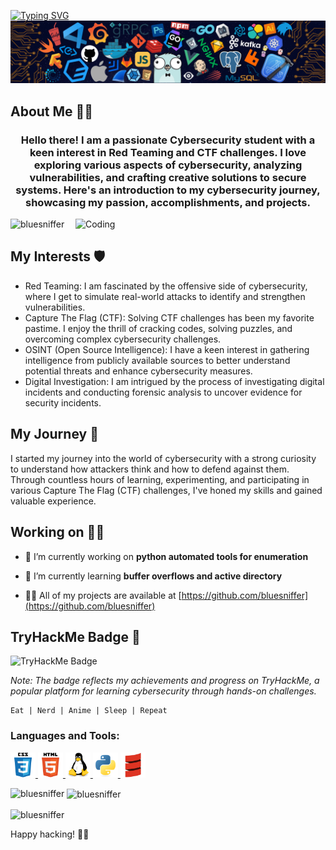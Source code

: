 [![Typing SVG](https://readme-typing-svg.herokuapp.com?font=roboto+mono&size=25&pause=1000&random=false&width=435&lines=Hi+%F0%9F%91%8B%2C+I'm+Bluesniffer;Wanna+be+Hacker)](https://git.io/typing-svg)
[![](header_.png)](#)

## About Me 🕵️‍♂️

<h3 align="center">Hello there! I am a passionate Cybersecurity student with a keen interest in Red Teaming and CTF challenges. I love exploring various aspects of cybersecurity, analyzing vulnerabilities, and crafting creative solutions to secure systems. Here's an introduction to my cybersecurity journey, showcasing my passion, accomplishments, and projects.
</h3>
<img align="right" alt="Coding" width="400" src="https://external-content.duckduckgo.com/iu/?u=https%3A%2F%2Fcdn.dribbble.com%2Fusers%2F1292677%2Fscreenshots%2F6139167%2Favento.gif&f=1&nofb=1&ipt=3c3256e075c7fcb77599d279af04fc27f92dbc90af650fc5ea38d7c6dcdeb295&ipo=images">

<p align="left"> <img src="https://komarev.com/ghpvc/?username=bluesniffer&label=Profile%20views&color=0e75b6&style=flat" alt="bluesniffer" /> </p>


## My Interests 🛡️

- Red Teaming: I am fascinated by the offensive side of cybersecurity, where I get to simulate real-world attacks to identify and strengthen vulnerabilities.
- Capture The Flag (CTF): Solving CTF challenges has been my favorite pastime. I enjoy the thrill of cracking codes, solving puzzles, and overcoming complex cybersecurity challenges.
- OSINT (Open Source Intelligence): I have a keen interest in gathering intelligence from publicly available sources to better understand potential threats and enhance cybersecurity measures.
- Digital Investigation: I am intrigued by the process of investigating digital incidents and conducting forensic analysis to uncover evidence for security incidents.

 ## My Journey 🚀

I started my journey into the world of cybersecurity with a strong curiosity to understand how attackers think and how to defend against them. Through countless hours of learning, experimenting, and participating in various Capture The Flag (CTF) challenges, I've honed my skills and gained valuable experience.



## Working on 🕵️‍♂️

- 🔭 I’m currently working on **python automated tools for enumeration**

- 🌱 I’m currently learning **buffer overflows and active directory**

- 👨‍💻 All of my projects are available at [https://github.com/bluesniffer](https://github.com/bluesniffer)

## TryHackMe Badge 🏅

![TryHackMe Badge](https://tryhackme-badges.s3.amazonaws.com/ch3rnobyl.png)

*Note: The badge reflects my achievements and progress on TryHackMe, a popular platform for learning cybersecurity through hands-on challenges.*

```
Eat | Nerd | Anime | Sleep | Repeat
```

<h3 align="left">Languages and Tools:</h3>
<p align="left"> <a href="https://www.w3schools.com/css/" target="_blank" rel="noreferrer"> <img src="https://raw.githubusercontent.com/devicons/devicon/master/icons/css3/css3-original-wordmark.svg" alt="css3" width="40" height="40"/> </a> <a href="https://www.w3.org/html/" target="_blank" rel="noreferrer"> <img src="https://raw.githubusercontent.com/devicons/devicon/master/icons/html5/html5-original-wordmark.svg" alt="html5" width="40" height="40"/> </a> <a href="https://www.linux.org/" target="_blank" rel="noreferrer"> <img src="https://raw.githubusercontent.com/devicons/devicon/master/icons/linux/linux-original.svg" alt="linux" width="40" height="40"/> </a> <a href="https://www.python.org" target="_blank" rel="noreferrer"> <img src="https://raw.githubusercontent.com/devicons/devicon/master/icons/python/python-original.svg" alt="python" width="40" height="40"/> </a> <a href="https://www.scala-lang.org" target="_blank" rel="noreferrer"> <img src="https://raw.githubusercontent.com/devicons/devicon/master/icons/scala/scala-original.svg" alt="scala" width="40" height="40"/> </a> </p>

<p><img align="left" src="https://github-readme-stats.vercel.app/api/top-langs?username=bluesniffer&show_icons=true&locale=en&layout=compact" alt="bluesniffer" /></p>

<p>&nbsp;<img align="center" src="https://github-readme-stats.vercel.app/api?username=bluesniffer&show_icons=true&locale=en" alt="bluesniffer" /></p>

<p><img align="center" src="https://github-readme-streak-stats.herokuapp.com/?user=bluesniffer&" alt="bluesniffer" /></p>


Happy hacking! 🚀🔐
